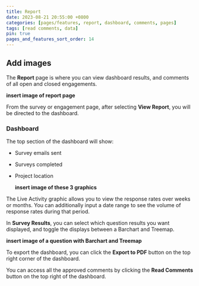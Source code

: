 ```yaml
---
title: Report
date: 2023-08-21 20:55:00 +0800
categories: [pages/features, report, dashboard, comments, pages]
tags: [read comments, data]
pin: true
pages_and_features_sort_order: 14
---
```


## Add images

The **Report** page is where you can view dashboard results, and comments of all open and closed engagements.

**insert image of report page**  

From the survey or engagement page, after selecting **View Report**, you will be directed to the dashboard.

### Dashboard  

The top section of the dashboard will show:
- Survey emails sent
- Surveys completed
- Project location

  **insert image of these 3 graphics**

The Live Activity graphic allows you to view the response rates over weeks or months. You can additionally input a date range to see the volume of response rates during that period.  

In **Survey Results**, you can select which question results you want displayed, and toggle the displays between a Barchart and Treemap.  

**insert image of a question with Barchart and Treemap**

To export the dashboard, you can click the **Export to PDF** button on the top right corner of the dashboard.  

You can access all the approved comments by clicking the **Read Comments** button on the top right of the dashboard.

  
